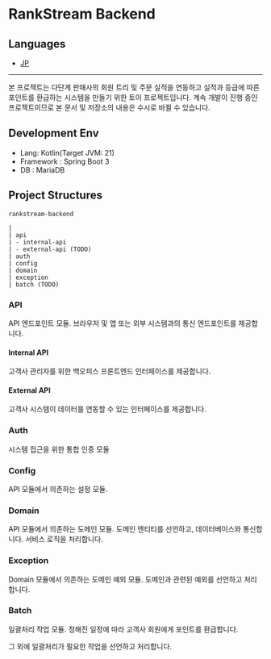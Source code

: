 # RankStream Backend

## Languages

* [JP](docs/README-JP.md)

---

본 프로젝트는 다단계 판매사의 회원 트리 및 주문 실적을 연동하고 실적과 등급에 따른 포인트를 환급하는 시스템을 만들기 위한 토이 프로젝트입니다.
계속 개발이 진행 중인 프로젝트이므로 본 문서 및 저장소의 내용은 수시로 바뀔 수 있습니다.

## Development Env

* Lang: Kotlin(Target JVM: 21)
* Framework : Spring Boot 3
* DB : MariaDB

## Project Structures

```text
rankstream-backend

|
| api
| - internal-api
| - external-api (TODO)
| auth
| config
| domain
| exception
| batch (TODO)
```

### API

API 엔드포인트 모듈. 브라우저 및 앱 또는 외부 시스템과의 통신 엔드포인트를 제공합니다.

#### Internal API

고객사 관리자를 위한 백오피스 프론트엔드 인터페이스를 제공합니다.

#### External API

고객사 시스템이 데이터를 연동할 수 있는 인터페이스를 제공합니다.

### Auth

시스템 접근을 위한 통합 인증 모듈

### Config

API 모듈에서 의존하는 설정 모듈.

### Domain

API 모듈에서 의존하는 도메인 모듈. 도메인 엔티티를 선언하고, 데이터베이스와 통신합니다.
서비스 로직을 처리합니다.

### Exception

Domain 모듈에서 의존하는 도메인 예외 모듈. 도메인과 관련된 예외를 선언하고 처리합니다.

### Batch

일괄처리 작업 모듈.
정해진 일정에 따라 고객사 회원에게 포인트를 환급합니다.

그 외에 일괄처리가 필요한 작업을 선언하고 처리합니다.
